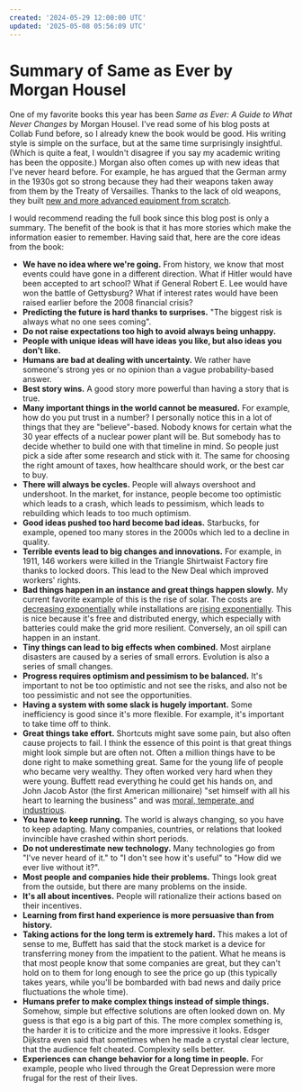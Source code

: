 ```yaml
---
created: '2024-05-29 12:00:00 UTC'
updated: '2025-05-08 05:56:09 UTC'
---
```


# Summary of Same as Ever by Morgan Housel

One of my favorite books this year has been _Same as Ever: A Guide to What Never Changes_ by Morgan Housel.
I've read some of his blog posts at Collab Fund before, so I already knew the book would be good.
His writing style is simple on the surface, but at the same time surprisingly insightful.
(Which is quite a feat, I wouldn't disagree if you say my academic writing has been the opposite.)
Morgan also often comes up with new ideas that I've never heard before.
For example, he has argued that the German army in the 1930s got so strong because they had their weapons taken away from them by the Treaty of Versailles.
Thanks to the lack of old weapons, they built [new and more advanced equipment from scratch](https://collabfund.com/blog/the-full-reset/).

I would recommend reading the full book since this blog post is only a summary.
The benefit of the book is that it has more stories which make the information easier to remember.
Having said that, here are the core ideas from the book:

- **We have no idea where we're going.**
    From history, we know that most events could have gone in a different direction.
    What if Hitler would have been accepted to art school?
    What if General Robert E. Lee would have won the battle of Gettysburg?
    What if interest rates would have been raised earlier before the 2008 financial crisis?
- **Predicting the future is hard thanks to surprises.**
    "The biggest risk is always what no one sees coming".
- **Do not raise expectations too high to avoid always being unhappy.**
- **People with unique ideas will have ideas you like, but also ideas you don't like.**
- **Humans are bad at dealing with uncertainty.**
    We rather have someone's strong yes or no opinion than a vague probability-based answer.
- **Best story wins.**
    A good story more powerful than having a story that is true.
- **Many important things in the world cannot be measured.**
    For example, how do you put trust in a number?
    I personally notice this in a lot of things that they are "believe"-based.
    Nobody knows for certain what the 30 year effects of a nuclear power plant will be.
    But somebody has to decide whether to build one with that timeline in mind.
    So people just pick a side after some research and stick with it.
    The same for choosing the right amount of taxes, how healthcare should work, or the best car to buy.
- **There will always be cycles.**
    People will always overshoot and undershoot.
    In the market, for instance, people become too optimistic which leads to a crash, which leads to pessimism, which leads to rebuilding which leads to too much optimism.
- **Good ideas pushed too hard become bad ideas.**
    Starbucks, for example, opened too many stores in the 2000s which led to a decline in quality.
- **Terrible events lead to big changes and innovations.**
    For example, in 1911, 146 workers were killed in the Triangle Shirtwaist Factory fire thanks to locked doors.
    This lead to the New Deal which improved workers' rights.
- **Bad things happen in an instance and great things happen slowly.**
    My current favorite example of this is the rise of solar.
    The costs are [decreasing exponentially](https://ourworldindata.org/learning-curve) while installations are [rising exponentially](https://ourworldindata.org/grapher/installed-solar-pv-capacity).
    This is nice because it's free and distributed energy, which especially with batteries could make the grid more resilient.
    Conversely, an oil spill can happen in an instant.
- **Tiny things can lead to big effects when combined.**
    Most airplane disasters are caused by a series of small errors.
    Evolution is also a series of small changes.
- **Progress requires optimism and pessimism to be balanced.**
    It's important to not be too optimistic and not see the risks, and also not be too pessimistic and not see the opportunities.
- **Having a system with some slack is hugely important.**
    Some inefficiency is good since it's more flexible.
    For example, it's important to take time off to think.
- **Great things take effort.**
    Shortcuts might save some pain, but also often cause projects to fail.
    I think the essence of this point is that great things might look simple but are often not.
    Often a million things have to be done right to make something great.
    Same for the young life of people who became very wealthy.
    They often worked very hard when they were young.
    Buffett read everything he could get his hands on, and John Jacob Astor (the first American millionaire)
    "set himself with all his heart to learning the business" and was
    [moral, temperate, and industrious](https://nethorpe.com/life-and-ventures-of-astor/beginning-the-fur-business/).
- **You have to keep running.**
    The world is always changing, so you have to keep adapting.
    Many companies, countries, or relations that looked invincible have crashed within short periods.
- **Do not underestimate new technology.**
    Many technologies go from "I've never heard of it." to "I don't see how it's useful" to "How did we ever live without it?".
- **Most people and companies hide their problems.**
    Things look great from the outside, but there are many problems on the inside.
- **It's all about incentives.**
    People will rationalize their actions based on their incentives.
- **Learning from first hand experience is more persuasive than from history.**
- **Taking actions for the long term is extremely hard.**
    This makes a lot of sense to me, Buffett has said that the stock market is a device for transferring money from the impatient to the patient.
    What he means is that most people know that some companies are great, but they can't hold on to them for long enough to see the price go up (this typically takes years, while you'll be bombarded with bad news and daily price fluctuations the whole time).
- **Humans prefer to make complex things instead of simple things.**
    Somehow, simple but effective solutions are often looked down on.
    My guess is that ego is a big part of this.
    The more complex something is, the harder it is to criticize and the more impressive it looks.
    Edsger Dijkstra even said that sometimes when he made a crystal clear lecture, that the audience felt cheated.
    Complexity sells better.
- **Experiences can change behavior for a long time in people.**
    For example, people who lived through the Great Depression were more frugal for the rest of their lives.

